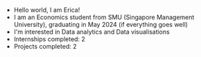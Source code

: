 - Hello world, I am Erica!
- I am an Economics student from SMU (Singapore Management University), graduating in May 2024 (if everything goes well) 
- I'm interested in Data analytics and Data visualisations
- Internships completed: 2 
- Projects completed: 2

<!---
et0215/et0215 is a ✨ special ✨ repository because its `README.md` (this file) appears on your GitHub profile.
You can click the Preview link to take a look at your changes.
--->
